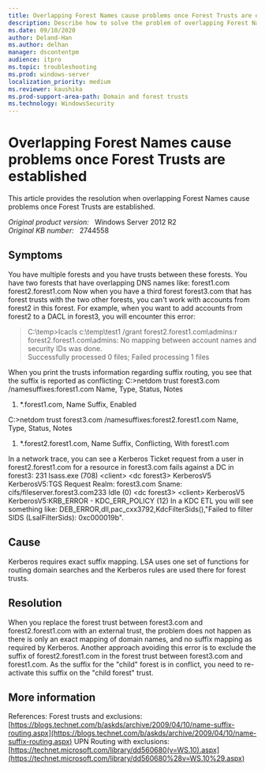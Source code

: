 ```yaml
---
title: Overlapping Forest Names cause problems once Forest Trusts are established
description: Describe how to solve the problem of overlapping Forest Names causes when Forest Trusts are established
ms.date: 09/10/2020
author: Deland-Han
ms.author: delhan 
manager: dscontentpm
audience: itpro
ms.topic: troubleshooting
ms.prod: windows-server
localization_priority: medium
ms.reviewer: kaushika
ms.prod-support-area-path: Domain and forest trusts
ms.technology: WindowsSecurity
---
```

# Overlapping Forest Names cause problems once Forest Trusts are established

This article provides the resolution when overlapping Forest Names cause problems once Forest Trusts are established.

_Original product version:_ &nbsp; Windows Server 2012 R2  
_Original KB number:_ &nbsp; 2744558

## Symptoms

You have multiple forests and you have trusts between these forests. You have two forests that have overlapping DNS names like:
forest1.com
forest2.forest1.com
Now when you have a third forest forest3.com that has forest trusts with the two other forests, you can't work with accounts from forest2 in this forest. For example, when you want to add accounts from forest2 to a DACL in forest3, you will encounter this error:
>C:\temp>Icacls c:\temp\test1 /grant forest2.forest1.com\admins:r  
forest2.forest1.com\admins: No mapping between account names and security IDs was done.  
Successfully processed 0 files; Failed processing 1 files

When you print the trusts information regarding suffix routing, you see that the suffix is reported as conflicting:
C:\>netdom trust forest3.com /namesuffixes:forest1.com
   Name, Type, Status, Notes
1. *.forest1.com, Name Suffix, Enabled

C:\>netdom trust forest3.com /namesuffixes:forest2.forest1.com
   Name, Type, Status, Notes
1. *.forest2.forest1.com, Name Suffix, Conflicting, With forest1.com

In a network trace, you can see a Kerberos Ticket request from a user in forest2.forest1.com for a resource in forest3.com fails against a DC in forest3:
231 lsass.exe (708) \<client> \<dc forest3> KerberosV5 KerberosV5:TGS Request Realm: forest3.com Sname: cifs/fileserver.forest3.com233 Idle (0) \<dc forest3> \<client> KerberosV5 KerberosV5:KRB_ERROR  - KDC_ERR_POLICY (12)
In a KDC ETL you will see something like:
DEB_ERROR,dll,pac_cxx3792,KdcFilterSids(),"Failed to filter SIDS (LsaIFilterSids): 0xc000019b".

## Cause

Kerberos requires exact suffix mapping. LSA uses one set of functions for routing domain searches and the Kerberos rules are used there for forest trusts.

## Resolution

When you replace the forest trust between forest3.com and forest2.forest1.com with an external trust, the problem does not happen as there is only an exact mapping of domain names, and no suffix mapping as required by Kerberos.
Another approach avoiding this error is to exclude the suffix of forest2.forest1.com in the forest trust between forest3.com and forest1.com. As the suffix for the "child" forest is in conflict, you need to re-activate this suffix on the "child forest" trust.

## More information

References:
Forest trusts and exclusions: [https://blogs.technet.com/b/askds/archive/2009/04/10/name-suffix-routing.aspx](https://blogs.technet.com/b/askds/archive/2009/04/10/name-suffix-routing.aspx) 
UPN Routing with exclusions: [https://technet.microsoft.com/library/dd560680(v=WS.10).aspx](https://technet.microsoft.com/library/dd560680%28v=WS.10%29.aspx)
